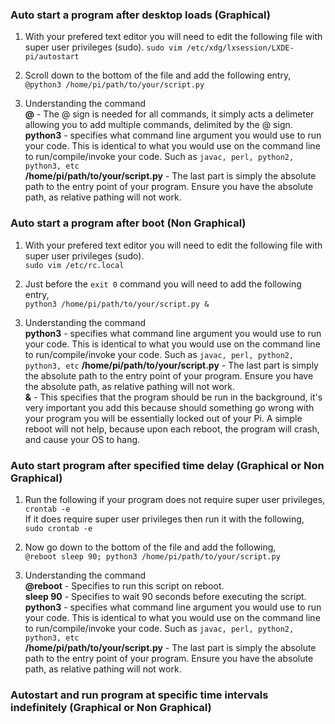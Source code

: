 ### Auto start a program after desktop loads (Graphical)  
1) With your prefered text editor you will need to edit the following file with super user privileges (sudo).
`sudo vim /etc/xdg/lxsession/LXDE-pi/autostart`  
  
2) Scroll down to the bottom of the file and add the following entry,  
`@python3 /home/pi/path/to/your/script.py`  
  
3) Understanding the command  
**@** - The @ sign is needed for all commands, it simply acts a delimeter allowing you to add multiple commands, delimited by the @ sign.   
**python3** - specifies what command line argument you would use to run your code. This is identical to what you would use on the command line to run/compile/invoke your code. 
Such as `javac, perl, python2, python3, etc`  
**/home/pi/path/to/your/script.py** - The last part is simply the absolute path to the entry point of your program. Ensure you have the absolute path, as relative pathing will not work.  

### Auto start a program after boot (Non Graphical)
1) With your prefered text editor you will need to edit the following file with super user privileges (sudo).  
`sudo vim /etc/rc.local`  
  
2) Just before the `exit 0` command you will need to add the following entry,  
`python3 /home/pi/path/to/your/script.py &`  
  
3) Understanding the command  
**python3** - specifies what command line argument you would use to run your code. This is identical to what you would use on the command line to run/compile/invoke your code. 
Such as `javac, perl, python2, python3, etc` 
**/home/pi/path/to/your/script.py** - The last part is simply the absolute path to the entry point of your program. Ensure you have the absolute path, as relative pathing will not work.  
**&** - This specifies that the program should be run in the background, it's very important you add this because should something go wrong with your program you will be essentially locked out of your Pi. A simple reboot will not help, because upon each reboot, the program will crash, and cause your OS to hang.  
  
### Auto start program after specified time delay (Graphical or Non Graphical)
1) Run the following if your program does not require super user privileges,  
`crontab -e`  
If it does require super user privileges then run it with the following,  
`sudo crontab -e`  
  
2) Now go down to the bottom of the file and add the following,  
`@reboot sleep 90; python3 /home/pi/path/to/your/script.py`  
  
3) Understanding the command  
**@reboot** - Specifies to run this script on reboot.  
**sleep 90** - Specifies to wait 90 seconds before executing the script.  
**python3** - specifies what command line argument you would use to run your code. This is identical to what you would use on the command line to run/compile/invoke your code. 
Such as `javac, perl, python2, python3, etc`  
**/home/pi/path/to/your/script.py** - The last part is simply the absolute path to the entry point of your program. Ensure you have the absolute path, as relative pathing will not work.  

### Autostart and run program at specific time intervals indefinitely (Graphical or Non Graphical)

  
